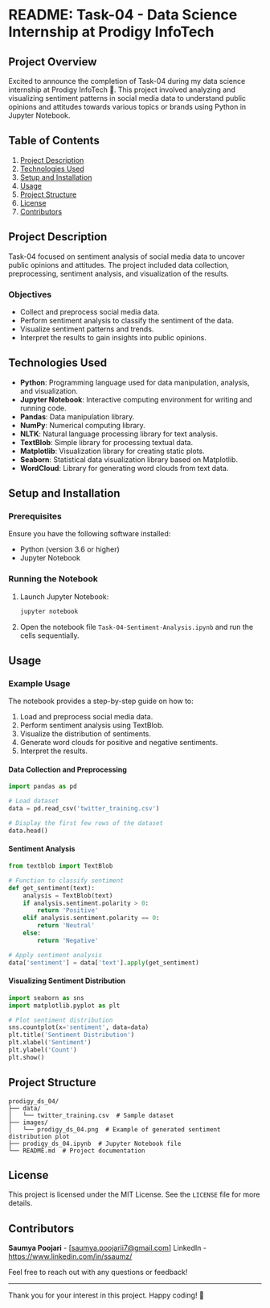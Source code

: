 # README: Task-04 - Data Science Internship at Prodigy InfoTech

## Project Overview

Excited to announce the completion of Task-04 during my data science internship at Prodigy InfoTech 🚀. This project involved analyzing and visualizing sentiment patterns in social media data to understand public opinions and attitudes towards various topics or brands using Python in Jupyter Notebook.

## Table of Contents

1. [Project Description](#project-description)
2. [Technologies Used](#technologies-used)
3. [Setup and Installation](#setup-and-installation)
4. [Usage](#usage)
5. [Project Structure](#project-structure)
6. [License](#license)
7. [Contributors](#contributors)

## Project Description

Task-04 focused on sentiment analysis of social media data to uncover public opinions and attitudes. The project included data collection, preprocessing, sentiment analysis, and visualization of the results.

### Objectives

- Collect and preprocess social media data.
- Perform sentiment analysis to classify the sentiment of the data.
- Visualize sentiment patterns and trends.
- Interpret the results to gain insights into public opinions.

## Technologies Used

- **Python**: Programming language used for data manipulation, analysis, and visualization.
- **Jupyter Notebook**: Interactive computing environment for writing and running code.
- **Pandas**: Data manipulation library.
- **NumPy**: Numerical computing library.
- **NLTK**: Natural language processing library for text analysis.
- **TextBlob**: Simple library for processing textual data.
- **Matplotlib**: Visualization library for creating static plots.
- **Seaborn**: Statistical data visualization library based on Matplotlib.
- **WordCloud**: Library for generating word clouds from text data.

## Setup and Installation

### Prerequisites

Ensure you have the following software installed:

- Python (version 3.6 or higher)
- Jupyter Notebook


### Running the Notebook

1. Launch Jupyter Notebook:

   ```bash
   jupyter notebook
   ```

2. Open the notebook file `Task-04-Sentiment-Analysis.ipynb` and run the cells sequentially.

## Usage

### Example Usage

The notebook provides a step-by-step guide on how to:

1. Load and preprocess social media data.
2. Perform sentiment analysis using TextBlob.
3. Visualize the distribution of sentiments.
4. Generate word clouds for positive and negative sentiments.
5. Interpret the results.

#### Data Collection and Preprocessing

```python
import pandas as pd

# Load dataset
data = pd.read_csv('twitter_training.csv')

# Display the first few rows of the dataset
data.head()
```

#### Sentiment Analysis

```python
from textblob import TextBlob

# Function to classify sentiment
def get_sentiment(text):
    analysis = TextBlob(text)
    if analysis.sentiment.polarity > 0:
        return 'Positive'
    elif analysis.sentiment.polarity == 0:
        return 'Neutral'
    else:
        return 'Negative'

# Apply sentiment analysis
data['sentiment'] = data['text'].apply(get_sentiment)
```

#### Visualizing Sentiment Distribution

```python
import seaborn as sns
import matplotlib.pyplot as plt

# Plot sentiment distribution
sns.countplot(x='sentiment', data=data)
plt.title('Sentiment Distribution')
plt.xlabel('Sentiment')
plt.ylabel('Count')
plt.show()
```

## Project Structure

```
prodigy_ds_04/
├── data/
│   └── twitter_training.csv  # Sample dataset
├── images/
│   └── prodigy_ds_04.png  # Example of generated sentiment distribution plot
├── prodigy_ds_04.ipynb  # Jupyter Notebook file
└── README.md  # Project documentation
```

## License

This project is licensed under the MIT License. See the `LICENSE` file for more details.

## Contributors

**Saumya Poojari** - [saumya.poojarii7@gmail.com]
LinkedIn - https://www.linkedin.com/in/ssaumz/

Feel free to reach out with any questions or feedback!

---

Thank you for your interest in this project. Happy coding! 🚀
